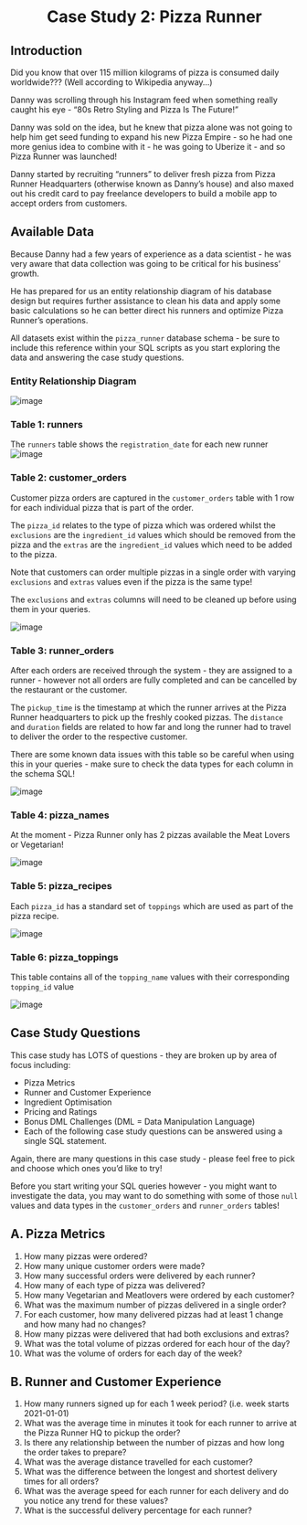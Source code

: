 # <p align = "center"> Case Study 2: Pizza Runner
## Introduction
Did you know that over 115 million kilograms of pizza is consumed daily worldwide??? (Well according to Wikipedia anyway…)

Danny was scrolling through his Instagram feed when something really caught his eye - “80s Retro Styling and Pizza Is The Future!”

Danny was sold on the idea, but he knew that pizza alone was not going to help him get seed funding to expand his new Pizza Empire - so he had one more genius idea to combine with it - he was going to Uberize it - and so Pizza Runner was launched!

Danny started by recruiting “runners” to deliver fresh pizza from Pizza Runner Headquarters (otherwise known as Danny’s house) and also maxed out his credit card to pay freelance developers to build a mobile app to accept orders from customers.

## Available Data
Because Danny had a few years of experience as a data scientist - he was very aware that data collection was going to be critical for his business’ growth.

He has prepared for us an entity relationship diagram of his database design but requires further assistance to clean his data and apply some basic calculations so he can better direct his runners and optimize Pizza Runner’s operations.

All datasets exist within the ```pizza_runner``` database schema - be sure to include this reference within your SQL scripts as you start exploring the data and answering the case study questions.

### Entity Relationship Diagram
![image](https://github.com/user-attachments/assets/afd6d60b-7055-4901-9be7-996120cb563a)
### Table 1: runners
The ```runners``` table shows the ```registration_date``` for each new runner
![image](https://github.com/user-attachments/assets/d4a67070-1854-4ebe-8817-58f1fb4cb397)
### Table 2: customer_orders
Customer pizza orders are captured in the ```customer_orders``` table with 1 row for each individual pizza that is part of the order.

The ```pizza_id``` relates to the type of pizza which was ordered whilst the ```exclusions``` are the ```ingredient_id``` values which should be removed from the pizza and the ```extras``` are the ```ingredient_id``` values which need to be added to the pizza.

Note that customers can order multiple pizzas in a single order with varying ```exclusions``` and ```extras``` values even if the pizza is the same type!

The ```exclusions``` and ```extras``` columns will need to be cleaned up before using them in your queries.

![image](https://github.com/user-attachments/assets/fc63525f-6e61-42dd-bd85-f9aa560c351f)

### Table 3: runner_orders
After each orders are received through the system - they are assigned to a runner - however not all orders are fully completed and can be cancelled by the restaurant or the customer.

The ```pickup_time``` is the timestamp at which the runner arrives at the Pizza Runner headquarters to pick up the freshly cooked pizzas. The ```distance``` and ```duration``` fields are related to how far and long the runner had to travel to deliver the order to the respective customer.

There are some known data issues with this table so be careful when using this in your queries - make sure to check the data types for each column in the schema SQL!

![image](https://github.com/user-attachments/assets/91fc2453-ffb7-41db-993d-63cfea07d3d4)

### Table 4: pizza_names
At the moment - Pizza Runner only has 2 pizzas available the Meat Lovers or Vegetarian!

![image](https://github.com/user-attachments/assets/21fbd151-d5aa-4fc1-a658-ae11ad0a8f6e)

### Table 5: pizza_recipes
Each ```pizza_id``` has a standard set of ```toppings``` which are used as part of the pizza recipe.

![image](https://github.com/user-attachments/assets/a4bef569-50bc-4646-8ca1-1ab724387192)


### Table 6: pizza_toppings
This table contains all of the ```topping_name``` values with their corresponding ```topping_id``` value

![image](https://github.com/user-attachments/assets/e428b4e6-c95e-4ac7-b6fd-73ba44ec4812)

## Case Study Questions
This case study has LOTS of questions - they are broken up by area of focus including:

- Pizza Metrics
- Runner and Customer Experience
- Ingredient Optimisation
- Pricing and Ratings
- Bonus DML Challenges (DML = Data Manipulation Language)
- Each of the following case study questions can be answered using a single SQL statement.

Again, there are many questions in this case study - please feel free to pick and choose which ones you’d like to try!

Before you start writing your SQL queries however - you might want to investigate the data, you may want to do something with some of those ```null``` values and data types in the ```customer_orders``` and ```runner_orders``` tables!

## A. Pizza Metrics
1. How many pizzas were ordered?
2. How many unique customer orders were made?
3. How many successful orders were delivered by each runner?
4. How many of each type of pizza was delivered?
5. How many Vegetarian and Meatlovers were ordered by each customer?
6. What was the maximum number of pizzas delivered in a single order?
7. For each customer, how many delivered pizzas had at least 1 change and how many had no changes?
8. How many pizzas were delivered that had both exclusions and extras?
9. What was the total volume of pizzas ordered for each hour of the day?
10. What was the volume of orders for each day of the week?

## B. Runner and Customer Experience
1. How many runners signed up for each 1 week period? (i.e. week starts 2021-01-01)
2. What was the average time in minutes it took for each runner to arrive at the Pizza Runner HQ to pickup the order?
3. Is there any relationship between the number of pizzas and how long the order takes to prepare?
4. What was the average distance travelled for each customer?
5. What was the difference between the longest and shortest delivery times for all orders?
6. What was the average speed for each runner for each delivery and do you notice any trend for these values?
7. What is the successful delivery percentage for each runner?
